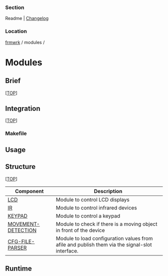 [TOP]: #section "Go to the top of the page"

### Section

Readme | [Changelog](../../changelog.md#section)

### Location
[frmwrk](../../README.md) / modules / 

# Modules

## Brief
[[TOP]]

## Integration
[[TOP]]

### Makefile


## Usage


## Structure
[[TOP]]

| Component                                           | Description                         |
|-----------------------------------------------------|-------------------------------------|
| [LCD](../modules/lcd/readme/readme_lcd.md#section)  | Module to control LCD displays      |
| [IR](../modules/ir/readme/readme_ir.md#section)     | Module to control infrared devices  |
| [KEYPAD](../modules/keypad/readme/readme_keypad.md#section)  | Module to control a keypad |
| [MOVEMENT-DETECTION](../modules/movement_detection/readme/readme_movement_detection.md#section)  | Module to check if there is a moving object in front of the device |
| [CFG-FILE-PARSER](../modules/cfg_file_parser/readme/readme_cfg_file_parser.md#section)  | Module to load configuration values from afile and publish them via the signal-slot interface. |

## Runtime

